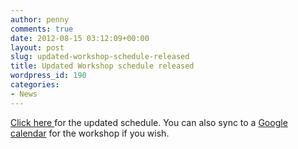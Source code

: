 ```yaml
---
author: penny
comments: true
date: 2012-08-15 03:12:09+00:00
layout: post
slug: updated-workshop-schedule-released
title: Updated Workshop schedule released
wordpress_id: 190
categories:
- News
---
```


[Click here ](http://fedarch.org/ocs/index.php/FAIMS/SW2012/schedConf/schedule#schedule)for the updated schedule. You can also sync to a [Google calendar](http://www.google.com/calendar/embed?src=fedarch.org_6k3sf1p92f4rc5g5v2idct6k04%40group.calendar.google.com&ctz=Australia/Sydney) for the workshop if you wish.
